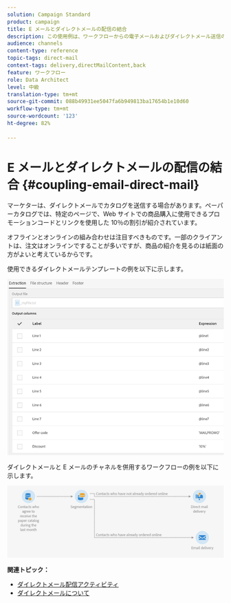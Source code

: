 ```yaml
---
solution: Campaign Standard
product: campaign
title: E メールとダイレクトメールの配信の結合
description: この使用例は、ワークフローからの電子メールおよびダイレクトメール送信の例を示します。
audience: channels
content-type: reference
topic-tags: direct-mail
context-tags: delivery,directMailContent,back
feature: ワークフロー
role: Data Architect
level: 中級
translation-type: tm+mt
source-git-commit: 088b49931ee5047fa6b949813ba17654b1e10d60
workflow-type: tm+mt
source-wordcount: '123'
ht-degree: 82%

---
```



# E メールとダイレクトメールの配信の結合 {#coupling-email-direct-mail}

マーケターは、ダイレクトメールでカタログを送信する場合があります。ペーパーカタログでは、特定のページで、Web サイトでの商品購入に使用できるプロモーションコードとリンクを使用した 10％の割引が紹介されています。

オフラインとオンラインの組み合わせは注目すべきものです。一部のクライアントは、注文はオンラインですることが多いですが、商品の紹介を見るのは紙面の方がよいと考えているからです。

使用できるダイレクトメールテンプレートの例を以下に示します。

![](assets/direct_mail_9.png)

ダイレクトメールと E メールのチャネルを併用するワークフローの例を以下に示します。

![](assets/direct_mail_10.png)

**関連トピック：**

* [ダイレクトメール配信アクティビティ](../../automating/using/direct-mail-delivery.md)
* [ダイレクトメールについて](../../channels/using/about-direct-mail.md)
